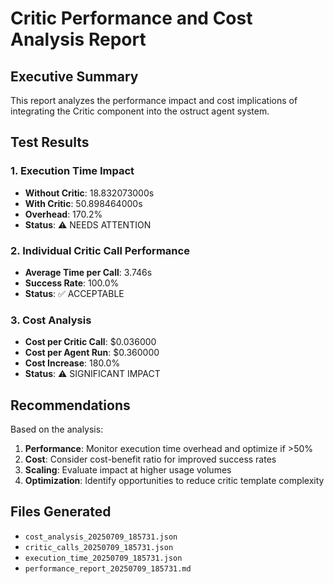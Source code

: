 # Critic Performance and Cost Analysis Report

## Executive Summary

This report analyzes the performance impact and cost implications of integrating the Critic component into the ostruct agent system.

## Test Results

### 1. Execution Time Impact

- **Without Critic**: 18.832073000s
- **With Critic**: 50.898464000s
- **Overhead**: 170.2%
- **Status**: ⚠️ NEEDS ATTENTION

### 2. Individual Critic Call Performance

- **Average Time per Call**: 3.746s
- **Success Rate**: 100.0%
- **Status**: ✅ ACCEPTABLE

### 3. Cost Analysis

- **Cost per Critic Call**: $0.036000
- **Cost per Agent Run**: $0.360000
- **Cost Increase**: 180.0%
- **Status**: ⚠️ SIGNIFICANT IMPACT

## Recommendations

Based on the analysis:

1. **Performance**: Monitor execution time overhead and optimize if >50%
2. **Cost**: Consider cost-benefit ratio for improved success rates
3. **Scaling**: Evaluate impact at higher usage volumes
4. **Optimization**: Identify opportunities to reduce critic template complexity

## Files Generated

- `cost_analysis_20250709_185731.json`
- `critic_calls_20250709_185731.json`
- `execution_time_20250709_185731.json`
- `performance_report_20250709_185731.md`
